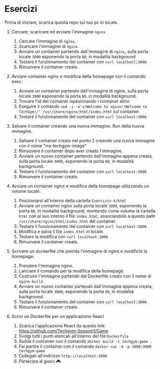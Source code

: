 # Esercizi
Prima di iniziare, scarica questa repo sul tuo pc in locale.

1. Cercare, scaricare ed avviare l'immagine `nginx`
   1. Cercare l'immagine di `nginx`.
   2. Scaricare l'immagine di `nginx`.
   3. Avviare un container partendo dall'immagine di `nginx`, sulla porta locale `3000` esponendo la porta `80`, in modalità background
   4. Testare il funzionamento del container con  `curl localhost:3000`.
   5. Rimuovere il container creato.
 
2. Avviare container nginx e modifica della homepage con il comando exec.
   1. Avviare un container partendo dall'immagine di nginx, sulla porta locale `3000` esponendo la porta `80`, in modalità background.
   2. Trovare l'id del container ispezionando i container attivi.
   3. Eseguire il comando `sed -i -e's/Welcome to nginx!/Welcome to TechGym!/' /usr/share/nginx/html/index.html` sul container.
   4. Testare il funzionamento del container con  `curl localhost:3000`.
  
3. Salvare il container creando una nuova immagine. Run della nuova immagine.
   1. Salvare il container creato nel punto 2 creando una nuova immagine con il nome "my-techgym-image"
   2. Rimuovere il container dopo aver creato l'immagine.
   3. Avviare un nuovo container partendo dall'immagine appena creata, sulla porta locale `3000`, esponendo la porta `80`, in modalità background.
   4. Testare il funzionamento del container con  `curl localhost:3000`.
   5. Rimuovere il container creato.
  
4. Avviare un container nginx e modifica della homepage utilizzando un volume locale.
   1. Posizionarsi all'interno della cartella `Esercizio-4/html`
   2. Avviare un container nginx sulla porta locale `3000`, esponendo la porta `80`, in modalità background, montando come volume la cartella `html` con al suo interno il file `index.html`, associandolo a questo path `/usr/share/nginx/html/index.html` del container.
   3. Testare il funzionamento del container con  `curl localhost:3000`.
   4. Modifica e salva il file `index.html` in locale.
   5. Testare la modifica con  `curl localhost:3000`.
   6. Rimuovere il container creato.
 
5. Scrivere un dockerfile che prenda l'immagine di nginx e modifichi la homepage. 
   1. Prendere l'immagine nginx.
   2. Lanciare il comando per la modifica della homepage.
   3. Costruire l'immagine partendo dal Dockerfile creato con il nome di `nginx-build`.
   4. Avviare un nuovo container partendo dall'immagine appena creata, sulla porta locale `3000`, esponendo la porta `80`, in modalità background.
   5. Testare il funzionamento del container con  `curl localhost:3000`.
   6. Rimuovere il container creato.

6. Scrivi un Dockerfile per un'applicazione React
   1. Scarica l'applicazione React da questo link: https://github.com/Techgym-Session1/Game
   2. Svolgi tutti i punti elencati all'interno del file `Dockerfile`
   4. Builda il container con il comando `docker build -t techgym-game .`
   5. Fai partire il container con il comando `docker run -d -p 3000:3000 techgym-game`
   6. Collegati all'indirizzo `http://localhost:3000`
   7. Partecipa al gioco 🎮
